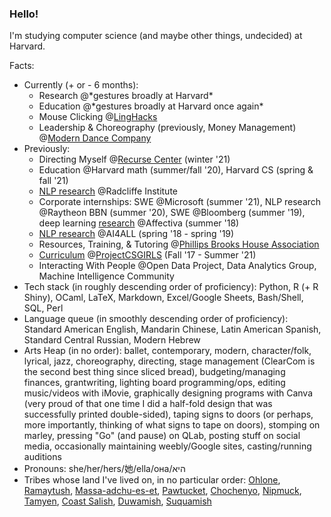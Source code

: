 ### Hello!

I'm studying computer science (and maybe other things, undecided) at Harvard.

Facts:

- Currently (+ or - 6 months):
  - Research @\*gestures broadly at Harvard\*
  - Education @\*gestures broadly at Harvard once again\*
  - Mouse Clicking @[LingHacks](http://linghacks.tech)
  - Leadership & Choreography (previously, Money Management) @[Modern Dance Company](http://www.hrmdc.org/)
- Previously:
  - Directing Myself @[Recurse Center](https://recurse.com) (winter '21)
  - Education @Harvard math (summer/fall '20), Harvard CS (spring & fall '21)
  - [NLP research](https://aclanthology.org/2021.findings-acl.174/) @Radcliffe Institute
  - Corporate internships: SWE @Microsoft (summer '21), NLP research @Raytheon BBN (summer '20), SWE @Bloomberg (summer '19), deep learning [research](https://github.com/ENSCMA2/giphy-scraper) @Affectiva (summer '18)
  - [NLP research](https://github.com/ENSCMA2/humanly) @AI4ALL (spring '18 - spring '19)
  - Resources, Training, & Tutoring @[Phillips Brooks House Association](https://pbha.org)
  - [Curriculum](https://linktr.ee/pcsgnlp) @[ProjectCSGIRLS](https://projectcsgirls.com) (Fall '17 - Summer '21)
  - Interacting With People @Open Data Project, Data Analytics Group, Machine Intelligence Community
- Tech stack (in roughly descending order of proficiency): Python, R (+ R Shiny), OCaml, LaTeX, Markdown, Excel/Google Sheets, Bash/Shell, SQL, Perl
- Language queue (in smoothly descending order of proficiency): Standard American English, Mandarin Chinese, Latin American Spanish, Standard Central Russian, Modern Hebrew
- Arts Heap (in no order): ballet, contemporary, modern, character/folk, lyrical, jazz, choreography, directing, stage management (ClearCom is the second best thing since sliced bread), budgeting/managing finances, grantwriting, lighting board programming/ops, editing music/videos with iMovie, graphically designing programs with Canva (very proud of that one time I did a half-fold design that was successfully printed double-sided), taping signs to doors (or perhaps, more importantly, thinking of what signs to tape on doors), stomping on marley, pressing "Go" (and pause) on QLab, posting stuff on social media, occasionally maintaining weebly/Google sites, casting/running auditions
- Pronouns: she/her/hers/她/ella/она/היא
- Tribes whose land I've lived on, in no particular order: [Ohlone](http://www.muwekma.org/home.html), [Ramaytush](http://www.ramaytush.com/), [Massa-adchu-es-et](http://massachusetttribe.org/), [Pawtucket](http://www.salemhistorical.org/massachusetts-indigenous-community-resources), [Chochenyo](https://sogoreate-landtrust.com/), [Nipmuck](https://www.nipmucnation.org/), [Tamyen](https://cla.berkeley.edu/languages/tamyen.php), [Coast Salish](http://www.firstnations.de/development/coast_salish.htm), [Duwamish](https://www.duwamishtribe.org/), [Suquamish](https://suquamish.nsn.us/)
